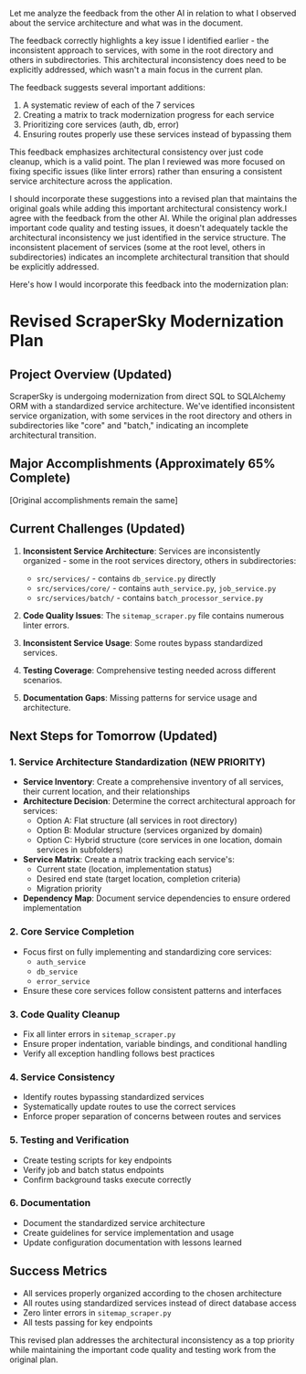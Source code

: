 <think>Let me analyze the feedback from the other AI in relation to what I observed about the service architecture and what was in the document.

The feedback correctly highlights a key issue I identified earlier - the inconsistent approach to services, with some in the root directory and others in subdirectories. This architectural inconsistency does need to be explicitly addressed, which wasn't a main focus in the current plan.

The feedback suggests several important additions:

1. A systematic review of each of the 7 services
2. Creating a matrix to track modernization progress for each service
3. Prioritizing core services (auth, db, error)
4. Ensuring routes properly use these services instead of bypassing them

This feedback emphasizes architectural consistency over just code cleanup, which is a valid point. The plan I reviewed was more focused on fixing specific issues (like linter errors) rather than ensuring a consistent service architecture across the application.

I should incorporate these suggestions into a revised plan that maintains the original goals while adding this important architectural consistency work.</think>I agree with the feedback from the other AI. While the original plan addresses important code quality and testing issues, it doesn't adequately tackle the architectural inconsistency we just identified in the service structure. The inconsistent placement of services (some at the root level, others in subdirectories) indicates an incomplete architectural transition that should be explicitly addressed.

Here's how I would incorporate this feedback into the modernization plan:

# Revised ScraperSky Modernization Plan

## Project Overview (Updated)

ScraperSky is undergoing modernization from direct SQL to SQLAlchemy ORM with a standardized service architecture. We've identified inconsistent service organization, with some services in the root directory and others in subdirectories like "core" and "batch," indicating an incomplete architectural transition.

## Major Accomplishments (Approximately 65% Complete)

[Original accomplishments remain the same]

## Current Challenges (Updated)

1. **Inconsistent Service Architecture**: Services are inconsistently organized - some in the root services directory, others in subdirectories:

   - `src/services/` - contains `db_service.py` directly
   - `src/services/core/` - contains `auth_service.py`, `job_service.py`
   - `src/services/batch/` - contains `batch_processor_service.py`

2. **Code Quality Issues**: The `sitemap_scraper.py` file contains numerous linter errors.

3. **Inconsistent Service Usage**: Some routes bypass standardized services.

4. **Testing Coverage**: Comprehensive testing needed across different scenarios.

5. **Documentation Gaps**: Missing patterns for service usage and architecture.

## Next Steps for Tomorrow (Updated)

### 1. Service Architecture Standardization (NEW PRIORITY)

- **Service Inventory**: Create a comprehensive inventory of all services, their current location, and their relationships
- **Architecture Decision**: Determine the correct architectural approach for services:
  - Option A: Flat structure (all services in root directory)
  - Option B: Modular structure (services organized by domain)
  - Option C: Hybrid structure (core services in one location, domain services in subfolders)
- **Service Matrix**: Create a matrix tracking each service's:
  - Current state (location, implementation status)
  - Desired end state (target location, completion criteria)
  - Migration priority
- **Dependency Map**: Document service dependencies to ensure ordered implementation

### 2. Core Service Completion

- Focus first on fully implementing and standardizing core services:
  - `auth_service`
  - `db_service`
  - `error_service`
- Ensure these core services follow consistent patterns and interfaces

### 3. Code Quality Cleanup

- Fix all linter errors in `sitemap_scraper.py`
- Ensure proper indentation, variable bindings, and conditional handling
- Verify all exception handling follows best practices

### 4. Service Consistency

- Identify routes bypassing standardized services
- Systematically update routes to use the correct services
- Enforce proper separation of concerns between routes and services

### 5. Testing and Verification

- Create testing scripts for key endpoints
- Verify job and batch status endpoints
- Confirm background tasks execute correctly

### 6. Documentation

- Document the standardized service architecture
- Create guidelines for service implementation and usage
- Update configuration documentation with lessons learned

## Success Metrics

- All services properly organized according to the chosen architecture
- All routes using standardized services instead of direct database access
- Zero linter errors in `sitemap_scraper.py`
- All tests passing for key endpoints

This revised plan addresses the architectural inconsistency as a top priority while maintaining the important code quality and testing work from the original plan.
